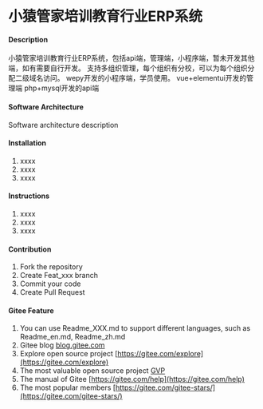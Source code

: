 # 小猿管家培训教育行业ERP系统

#### Description
小猿管家培训教育行业ERP系统，包括api端，管理端，小程序端，暂未开发其他端，如有需要自行开发。
支持多组织管理，每个组织有分校，可以为每个组织分配二级域名访问。
wepy开发的小程序端，学员使用。
vue+elementui开发的管理端
php+mysql开发的api端

#### Software Architecture
Software architecture description

#### Installation

1.  xxxx
2.  xxxx
3.  xxxx

#### Instructions

1.  xxxx
2.  xxxx
3.  xxxx

#### Contribution

1.  Fork the repository
2.  Create Feat_xxx branch
3.  Commit your code
4.  Create Pull Request


#### Gitee Feature

1.  You can use Readme\_XXX.md to support different languages, such as Readme\_en.md, Readme\_zh.md
2.  Gitee blog [blog.gitee.com](https://blog.gitee.com)
3.  Explore open source project [https://gitee.com/explore](https://gitee.com/explore)
4.  The most valuable open source project [GVP](https://gitee.com/gvp)
5.  The manual of Gitee [https://gitee.com/help](https://gitee.com/help)
6.  The most popular members  [https://gitee.com/gitee-stars/](https://gitee.com/gitee-stars/)
